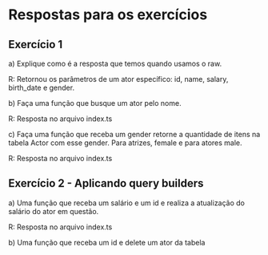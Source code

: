 # Respostas para os exercícios

## Exercício 1

a) Explique como é a resposta que temos quando usamos o raw.

R: Retornou os parâmetros de um ator específico: id, name, salary, birth_date e gender.

b) Faça uma função que busque um ator pelo nome.

R: Resposta no arquivo index.ts

c) Faça uma função que receba um gender retorne a quantidade de itens na tabela Actor com esse gender. Para atrizes, female e para atores male.

R: Resposta no arquivo index.ts

## Exercício 2 - Aplicando query builders

a) Uma função que receba um salário e um id e realiza a atualização do salário do ator em questão.

R: Resposta no arquivo index.ts

b) Uma função que receba um id e delete um ator da tabela